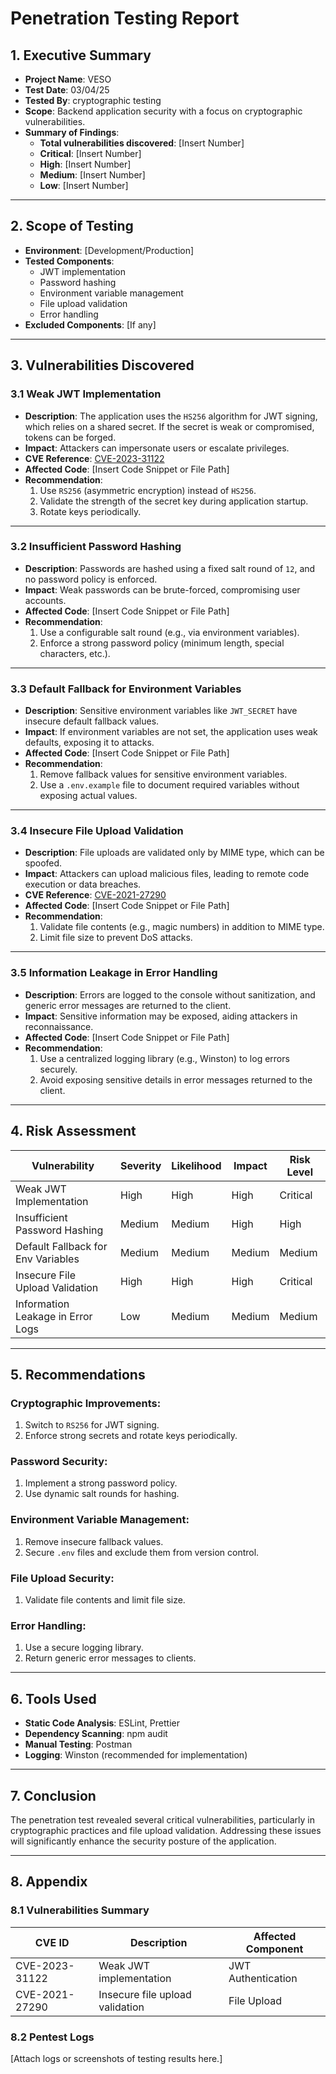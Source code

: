 # Penetration Testing Report

## 1. Executive Summary
- **Project Name**: VESO
- **Test Date**: 03/04/25
- **Tested By**: cryptographic testing
- **Scope**: Backend application security with a focus on cryptographic vulnerabilities.
- **Summary of Findings**:
  - **Total vulnerabilities discovered**: [Insert Number]
  - **Critical**: [Insert Number]
  - **High**: [Insert Number]
  - **Medium**: [Insert Number]
  - **Low**: [Insert Number]

---

## 2. Scope of Testing
- **Environment**: [Development/Production]
- **Tested Components**:
  - JWT implementation
  - Password hashing
  - Environment variable management
  - File upload validation
  - Error handling
- **Excluded Components**: [If any]

---

## 3. Vulnerabilities Discovered

### 3.1 Weak JWT Implementation
- **Description**: The application uses the `HS256` algorithm for JWT signing, which relies on a shared secret. If the secret is weak or compromised, tokens can be forged.
- **Impact**: Attackers can impersonate users or escalate privileges.
- **CVE Reference**: [CVE-2023-31122](https://cve.mitre.org/cgi-bin/cvename.cgi?name=CVE-2023-31122)
- **Affected Code**: [Insert Code Snippet or File Path]
- **Recommendation**:
  1. Use `RS256` (asymmetric encryption) instead of `HS256`.
  2. Validate the strength of the secret key during application startup.
  3. Rotate keys periodically.

---

### 3.2 Insufficient Password Hashing
- **Description**: Passwords are hashed using a fixed salt round of `12`, and no password policy is enforced.
- **Impact**: Weak passwords can be brute-forced, compromising user accounts.
- **Affected Code**: [Insert Code Snippet or File Path]
- **Recommendation**:
  1. Use a configurable salt round (e.g., via environment variables).
  2. Enforce a strong password policy (minimum length, special characters, etc.).

---

### 3.3 Default Fallback for Environment Variables
- **Description**: Sensitive environment variables like `JWT_SECRET` have insecure default fallback values.
- **Impact**: If environment variables are not set, the application uses weak defaults, exposing it to attacks.
- **Affected Code**: [Insert Code Snippet or File Path]
- **Recommendation**:
  1. Remove fallback values for sensitive environment variables.
  2. Use a `.env.example` file to document required variables without exposing actual values.

---

### 3.4 Insecure File Upload Validation
- **Description**: File uploads are validated only by MIME type, which can be spoofed.
- **Impact**: Attackers can upload malicious files, leading to remote code execution or data breaches.
- **CVE Reference**: [CVE-2021-27290](https://cve.mitre.org/cgi-bin/cvename.cgi?name=CVE-2021-27290)
- **Affected Code**: [Insert Code Snippet or File Path]
- **Recommendation**:
  1. Validate file contents (e.g., magic numbers) in addition to MIME type.
  2. Limit file size to prevent DoS attacks.

---

### 3.5 Information Leakage in Error Handling
- **Description**: Errors are logged to the console without sanitization, and generic error messages are returned to the client.
- **Impact**: Sensitive information may be exposed, aiding attackers in reconnaissance.
- **Affected Code**: [Insert Code Snippet or File Path]
- **Recommendation**:
  1. Use a centralized logging library (e.g., Winston) to log errors securely.
  2. Avoid exposing sensitive details in error messages returned to the client.

---

## 4. Risk Assessment

| Vulnerability                     | Severity | Likelihood | Impact | Risk Level |
|-----------------------------------|----------|------------|--------|------------|
| Weak JWT Implementation           | High     | High       | High   | Critical   |
| Insufficient Password Hashing     | Medium   | Medium     | High   | High       |
| Default Fallback for Env Variables| Medium   | Medium     | Medium | Medium     |
| Insecure File Upload Validation   | High     | High       | High   | Critical   |
| Information Leakage in Error Logs | Low      | Medium     | Medium | Medium     |

---

## 5. Recommendations

### Cryptographic Improvements:
1. Switch to `RS256` for JWT signing.
2. Enforce strong secrets and rotate keys periodically.

### Password Security:
1. Implement a strong password policy.
2. Use dynamic salt rounds for hashing.

### Environment Variable Management:
1. Remove insecure fallback values.
2. Secure `.env` files and exclude them from version control.

### File Upload Security:
1. Validate file contents and limit file size.

### Error Handling:
1. Use a secure logging library.
2. Return generic error messages to clients.

---

## 6. Tools Used
- **Static Code Analysis**: ESLint, Prettier
- **Dependency Scanning**: npm audit
- **Manual Testing**: Postman
- **Logging**: Winston (recommended for implementation)

---

## 7. Conclusion
The penetration test revealed several critical vulnerabilities, particularly in cryptographic practices and file upload validation. Addressing these issues will significantly enhance the security posture of the application.

---

## 8. Appendix

### 8.1 Vulnerabilities Summary

| CVE ID          | Description                          | Affected Component |
|------------------|--------------------------------------|--------------------|
| CVE-2023-31122   | Weak JWT implementation             | JWT Authentication |
| CVE-2021-27290   | Insecure file upload validation     | File Upload        |

### 8.2 Pentest Logs
[Attach logs or screenshots of testing results here.]